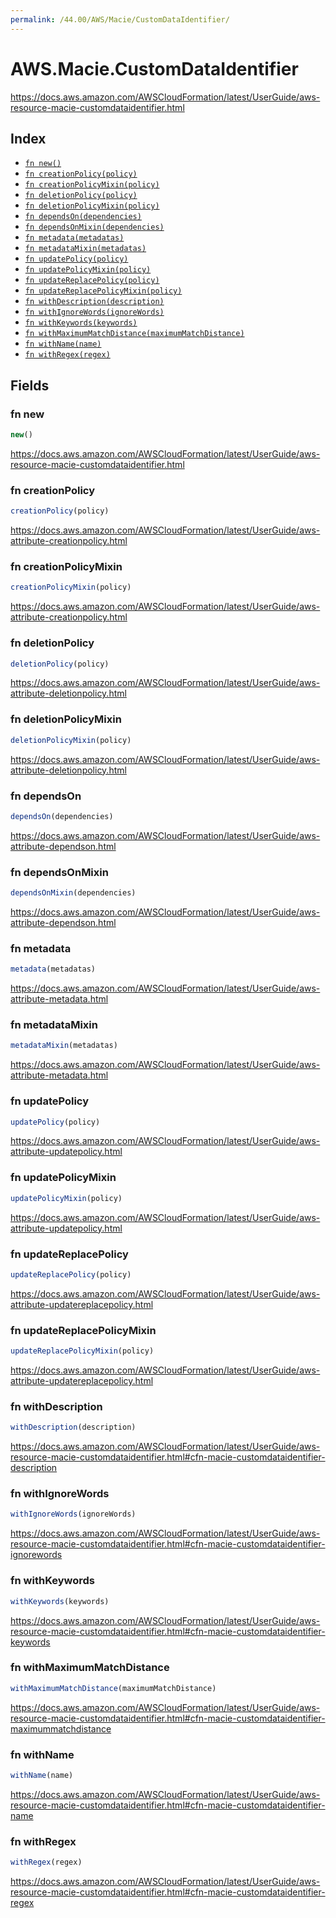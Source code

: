 ```yaml
---
permalink: /44.00/AWS/Macie/CustomDataIdentifier/
---
```


# AWS.Macie.CustomDataIdentifier

https://docs.aws.amazon.com/AWSCloudFormation/latest/UserGuide/aws-resource-macie-customdataidentifier.html

## Index

* [`fn new()`](#fn-new)
* [`fn creationPolicy(policy)`](#fn-creationpolicy)
* [`fn creationPolicyMixin(policy)`](#fn-creationpolicymixin)
* [`fn deletionPolicy(policy)`](#fn-deletionpolicy)
* [`fn deletionPolicyMixin(policy)`](#fn-deletionpolicymixin)
* [`fn dependsOn(dependencies)`](#fn-dependson)
* [`fn dependsOnMixin(dependencies)`](#fn-dependsonmixin)
* [`fn metadata(metadatas)`](#fn-metadata)
* [`fn metadataMixin(metadatas)`](#fn-metadatamixin)
* [`fn updatePolicy(policy)`](#fn-updatepolicy)
* [`fn updatePolicyMixin(policy)`](#fn-updatepolicymixin)
* [`fn updateReplacePolicy(policy)`](#fn-updatereplacepolicy)
* [`fn updateReplacePolicyMixin(policy)`](#fn-updatereplacepolicymixin)
* [`fn withDescription(description)`](#fn-withdescription)
* [`fn withIgnoreWords(ignoreWords)`](#fn-withignorewords)
* [`fn withKeywords(keywords)`](#fn-withkeywords)
* [`fn withMaximumMatchDistance(maximumMatchDistance)`](#fn-withmaximummatchdistance)
* [`fn withName(name)`](#fn-withname)
* [`fn withRegex(regex)`](#fn-withregex)

## Fields

### fn new

```ts
new()
```

https://docs.aws.amazon.com/AWSCloudFormation/latest/UserGuide/aws-resource-macie-customdataidentifier.html

### fn creationPolicy

```ts
creationPolicy(policy)
```

https://docs.aws.amazon.com/AWSCloudFormation/latest/UserGuide/aws-attribute-creationpolicy.html

### fn creationPolicyMixin

```ts
creationPolicyMixin(policy)
```

https://docs.aws.amazon.com/AWSCloudFormation/latest/UserGuide/aws-attribute-creationpolicy.html

### fn deletionPolicy

```ts
deletionPolicy(policy)
```

https://docs.aws.amazon.com/AWSCloudFormation/latest/UserGuide/aws-attribute-deletionpolicy.html

### fn deletionPolicyMixin

```ts
deletionPolicyMixin(policy)
```

https://docs.aws.amazon.com/AWSCloudFormation/latest/UserGuide/aws-attribute-deletionpolicy.html

### fn dependsOn

```ts
dependsOn(dependencies)
```

https://docs.aws.amazon.com/AWSCloudFormation/latest/UserGuide/aws-attribute-dependson.html

### fn dependsOnMixin

```ts
dependsOnMixin(dependencies)
```

https://docs.aws.amazon.com/AWSCloudFormation/latest/UserGuide/aws-attribute-dependson.html

### fn metadata

```ts
metadata(metadatas)
```

https://docs.aws.amazon.com/AWSCloudFormation/latest/UserGuide/aws-attribute-metadata.html

### fn metadataMixin

```ts
metadataMixin(metadatas)
```

https://docs.aws.amazon.com/AWSCloudFormation/latest/UserGuide/aws-attribute-metadata.html

### fn updatePolicy

```ts
updatePolicy(policy)
```

https://docs.aws.amazon.com/AWSCloudFormation/latest/UserGuide/aws-attribute-updatepolicy.html

### fn updatePolicyMixin

```ts
updatePolicyMixin(policy)
```

https://docs.aws.amazon.com/AWSCloudFormation/latest/UserGuide/aws-attribute-updatepolicy.html

### fn updateReplacePolicy

```ts
updateReplacePolicy(policy)
```

https://docs.aws.amazon.com/AWSCloudFormation/latest/UserGuide/aws-attribute-updatereplacepolicy.html

### fn updateReplacePolicyMixin

```ts
updateReplacePolicyMixin(policy)
```

https://docs.aws.amazon.com/AWSCloudFormation/latest/UserGuide/aws-attribute-updatereplacepolicy.html

### fn withDescription

```ts
withDescription(description)
```

https://docs.aws.amazon.com/AWSCloudFormation/latest/UserGuide/aws-resource-macie-customdataidentifier.html#cfn-macie-customdataidentifier-description

### fn withIgnoreWords

```ts
withIgnoreWords(ignoreWords)
```

https://docs.aws.amazon.com/AWSCloudFormation/latest/UserGuide/aws-resource-macie-customdataidentifier.html#cfn-macie-customdataidentifier-ignorewords

### fn withKeywords

```ts
withKeywords(keywords)
```

https://docs.aws.amazon.com/AWSCloudFormation/latest/UserGuide/aws-resource-macie-customdataidentifier.html#cfn-macie-customdataidentifier-keywords

### fn withMaximumMatchDistance

```ts
withMaximumMatchDistance(maximumMatchDistance)
```

https://docs.aws.amazon.com/AWSCloudFormation/latest/UserGuide/aws-resource-macie-customdataidentifier.html#cfn-macie-customdataidentifier-maximummatchdistance

### fn withName

```ts
withName(name)
```

https://docs.aws.amazon.com/AWSCloudFormation/latest/UserGuide/aws-resource-macie-customdataidentifier.html#cfn-macie-customdataidentifier-name

### fn withRegex

```ts
withRegex(regex)
```

https://docs.aws.amazon.com/AWSCloudFormation/latest/UserGuide/aws-resource-macie-customdataidentifier.html#cfn-macie-customdataidentifier-regex
